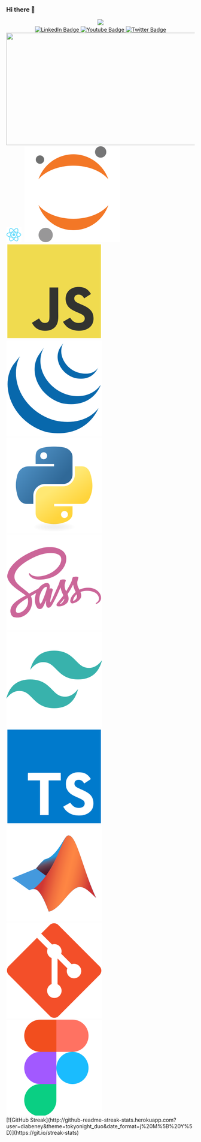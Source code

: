 ### Hi there 👋

<div id="header" align="center">
  <img src="https://media.giphy.com/media/M9gbBd9nbDrOTu1Mqx/giphy.gif" width="100"/>
  <div id="badges">
  <a href="your-linkedin-URL">
    <img src="https://img.shields.io/badge/LinkedIn-blue?style=for-the-badge&logo=linkedin&logoColor=white" alt="LinkedIn Badge"/>
  </a>
  <a href="your-youtube-URL">
    <img src="https://img.shields.io/badge/YouTube-red?style=for-the-badge&logo=youtube&logoColor=white" alt="Youtube Badge"/>
  </a>
  <a href="your-twitter-URL">
    <img src="https://img.shields.io/badge/Twitter-blue?style=for-the-badge&logo=twitter&logoColor=white" alt="Twitter Badge"/>
  </a>
</div>
</div>
<div align="center">
  <img src="https://media.giphy.com/media/dWesBcTLavkZuG35MI/giphy.gif" width="600" height="300"/>
</div>
<div >
  <img src="https://github.com/devicons/devicon/blob/master/icons/react/react-original.svg" width="40" height="40"/>&nbsp;
  <img src="https://github.com/devicons/devicon/blob/master/icons/jupyter/jupyter-original.svg"/>
  <img src="https://github.com/devicons/devicon/blob/master/icons/javascript/javascript-original.svg"/>
  <img src="https://github.com/devicons/devicon/blob/master/icons/jquery/jquery-original.svg"/>
  <img src="https://github.com/devicons/devicon/blob/master/icons/python/python-original.svg"/>
  <img src="https://github.com/devicons/devicon/blob/master/icons/sass/sass-original.svg"/>
  <img src="https://github.com/devicons/devicon/blob/master/icons/tailwindcss/tailwindcss-plain.svg"/>
  <img src="https://github.com/devicons/devicon/blob/master/icons/typescript/typescript-original.svg"/>
  <img src="https://github.com/devicons/devicon/blob/master/icons/matlab/matlab-original.svg"/>
  <img src="https://github.com/devicons/devicon/blob/master/icons/git/git-original.svg"/>
  <img src="https://github.com/devicons/devicon/blob/master/icons/figma/figma-original.svg"/>
</div>
<div>[![GitHub Streak](http://github-readme-streak-stats.herokuapp.com?user=diabeney&theme=tokyonight_duo&date_format=j%20M%5B%20Y%5D)](https://git.io/streak-stats)
</div>


<!--
**diabeney/diabeney** is a ✨ _special_ ✨ repository because its `README.md` (this file) appears on your GitHub profile.

Here are some ideas to get you started:

- 🔭 I’m currently working on ...
- 🌱 I’m currently learning ...
- 👯 I’m looking to collaborate on ...
- 🤔 I’m looking for help with ...
- 💬 Ask me about ...
- 📫 How to reach me: ...
- 😄 Pronouns: ...
- ⚡ Fun fact: ...
-->
